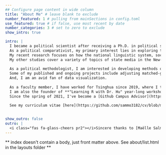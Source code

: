 ```yaml
---
## Configure page content in wide column
title: "About Me" # leave blank to exclude
number_featured: 1 # pulling from mainSections in config.toml
use_featured: true # if false, use most recent by date
number_categories: 3 # set to zero to exclude
show_intro: true

intro: |
  I became a political scientist after receiving a Ph.D. in political science from the University of Iowa.
  As a political comparativist, my primary interest lies in exploring the **government-mass relationship** in the Chinese case and cross-nationally using **political-psychological, political-linguistic, and political-economic views**. 
  My recent research focuses on how the national linguistic system, socioeconomic inequality, and sociopolitical identities influence citizens' political cognition and behaviors. 
  My other studies cover a variety of topics of state media in the New-Media Era, migration policy under the "novel urbanization," internet identity construction, etc.
  
  As a political methodologist, I am interested in developing methods of **lab and survey experiments, spatial and network analyses, text analysis, and latent variable analysis**.
  Some of my published and ongoing projects include adjusting matched-guise experiments, list experiments usage expanding, and the **Dynamic Comparative Political Opinions (DCPO)** for public-opinion analyses across surveys, countries, and time. 
  And, I am an avid fan of data visualization.
  
  As a faculty member, I have worked for Tsinghua since 2019, where I teach **public policy analysis, intro to political science, political method foundations, and big data analysis for governance**. 
  I am also the founder of **"Learning R with Dr. Hu" year-long workshop** and serve as the deputy director of the Tsinghua Computational Social Science Platform (清华大学计算社会科学平台) and Tsinghua Center on Data and Governance (清华数据治理中心).
  Since the spring of 2021, I've become a [Github Campus Advisor](https://education.github.com/teachers/advisors) and striven to promote version-control skill among students and anyone who are interested.
  
  See my curriculum vitae [here](https://github.com/sammo3182/cv/blob/master/Hu_CV_en.pdf) and the Chinese version (中文简历) [here](https://github.com/sammo3182/cv/blob/master/Hu_CV_cn.pdf).
  

show_outro: false
outro: |
  <i class="fas fa-glass-cheers pr2"></i>Sincere thanks to [Maëlle Salmon](https://masalmon.eu/) for her help naming this Hugo theme!
---
```


** index doesn't contain a body, just front matter above.
See about/list.html in the layouts folder **
